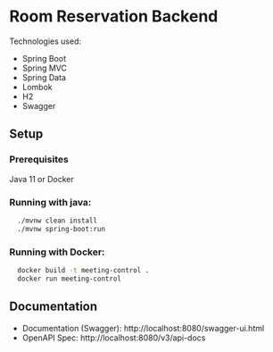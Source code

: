 # Room Reservation Backend

Technologies used:

- Spring Boot
- Spring MVC
- Spring Data
- Lombok
- H2
- Swagger

## Setup

### Prerequisites

Java 11 or Docker

### Running with java:

```bash
  ./mvnw clean install
  ./mvnw spring-boot:run
```

### Running with Docker:

```bash
  docker build -t meeting-control .
  docker run meeting-control
```

## Documentation

- Documentation (Swagger): http://localhost:8080/swagger-ui.html
- OpenAPI Spec: http://localhost:8080/v3/api-docs